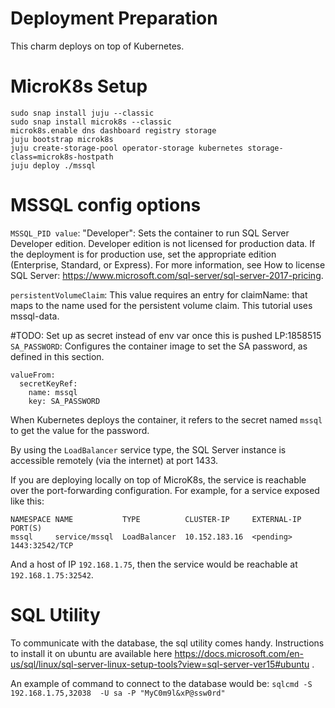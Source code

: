 # Deployment Preparation

This charm deploys on top of Kubernetes.

# MicroK8s Setup

```
sudo snap install juju --classic
sudo snap install microk8s --classic
microk8s.enable dns dashboard registry storage
juju bootstrap microk8s
juju create-storage-pool operator-storage kubernetes storage-class=microk8s-hostpath
juju deploy ./mssql
```

# MSSQL config options
`MSSQL_PID value`: "Developer": Sets the container to run SQL Server Developer 
edition. Developer edition is not licensed for production data. If the 
deployment is for production use, set the appropriate edition (Enterprise, 
Standard, or Express).
For more information, see How to license SQL Server: 
https://www.microsoft.com/sql-server/sql-server-2017-pricing.

`persistentVolumeClaim`: This value requires an entry for claimName: that maps 
to the name used for the persistent volume claim. This tutorial uses mssql-data.

#TODO: Set up as secret instead of env var once this is pushed LP:1858515
`SA_PASSWORD`: Configures the container image to set the SA password, 
as defined in this section. 
```
valueFrom:
  secretKeyRef:
    name: mssql
    key: SA_PASSWORD
```
When Kubernetes deploys the container, it refers to the secret named `mssql`
to get the value for the password.

By using the `LoadBalancer` service type, the SQL Server instance is accessible 
remotely (via the internet) at port 1433.

If you are deploying locally on top of MicroK8s, the service is reachable over
the port-forwarding configuration. For example, for a service exposed like this:
```
NAMESPACE NAME           TYPE          CLUSTER-IP     EXTERNAL-IP  PORT(S)
mssql     service/mssql  LoadBalancer  10.152.183.16  <pending>    1443:32542/TCP
```
And a host of IP `192.168.1.75`, then the service would be reachable at
`192.168.1.75:32542`. 

# SQL Utility
To communicate with the database, the sql utility comes handy. Instructions to
install it on ubuntu are available here 
https://docs.microsoft.com/en-us/sql/linux/sql-server-linux-setup-tools?view=sql-server-ver15#ubuntu .

An example of command to connect to the database would be:
`sqlcmd -S 192.168.1.75,32038  -U sa -P "MyC0m9l&xP@ssw0rd"`